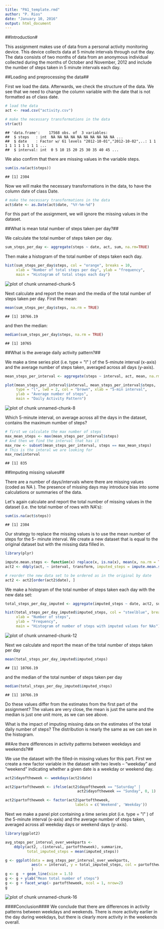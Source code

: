 ```yaml
---
title: "PA1_template.rmd"
author: "P. Rios"
date: "January 10, 2016"
output: html_document
---
```


##Introduction#


This assignment makes use of data from a personal activity monitoring device. This device collects data at 5 minute intervals through out the day. The data consists of two months of data from an anonymous individual collected during the months of October and November, 2012 and include the number of steps taken in 5 minute intervals each day.

##Loading and preprocessing the data##


First we load the data. Afterwards, we check the structure of the data. We see that we need to change the column variable with the date that is not formatted as of class date.


```r
# load the data
act <- read.csv("activity.csv")

# make the necessary transformations in the data
str(act)
```

```
## 'data.frame':	17568 obs. of  3 variables:
##  $ steps   : int  NA NA NA NA NA NA NA NA NA NA ...
##  $ date    : Factor w/ 61 levels "2012-10-01","2012-10-02",..: 1 1 1 1 1 1 1 1 1 1 ...
##  $ interval: int  0 5 10 15 20 25 30 35 40 45 ...
```

We also confirm that there are missing values in the variable steps.


```r
sum(is.na(act$steps))
```

```
## [1] 2304
```

Now we will make the necessary transformations in the data, to have the column date of class Date.


```r
# make the necessary transformations in the data
act$date <- as.Date(act$date, "%Y-%m-%d")
```


For this part of the assignment, we will ignore the missing values in the dataset.

##What is mean total number of steps taken per day?##


We calculate the total number of steps taken per day.


```r
sum_steps_per_day <- aggregate(steps ~ date, act, sum, na.rm=TRUE)
```

Then make a histogram of the total number of steps taken each day.


```r
hist(sum_steps_per_day$steps, col = "orange", breaks = 10,
     xlab = "Number of total steps per day", ylab = "frequency", 
     main = "Histogram of total steps each day")
```

![plot of chunk unnamed-chunk-5](figure/unnamed-chunk-5-1.png) 

Next calculate and report the mean and the media of the total number of steps taken per day.
First the mean:


```r
mean(sum_steps_per_day$steps, na.rm = TRUE)
```

```
## [1] 10766.19
```

and then the median:


```r
median(sum_steps_per_day$steps, na.rm = TRUE)
```

```
## [1] 10765
```


##What is the average daily activity pattern?##


We make a time series plot (i.e. type = "l" ) of the 5-minute interval (x-axis) and the average number of steps taken, averaged across all days (y-axis).



```r
mean_steps_per_interval <- aggregate(steps ~ interval, act, mean, na.rm=TRUE)

plot(mean_steps_per_interval$interval, mean_steps_per_interval$steps, 
     type = "l", lwd = 2, col = "brown", xlab = "5-min interval",
     ylab = "Average number of steps", 
     main = "Daily Activity Pattern")
```

![plot of chunk unnamed-chunk-8](figure/unnamed-chunk-8-1.png) 


Which 5-minute interval, on average across all the days in the dataset, contains the maximum number of steps?


```r
# first we calculate the max number of steps
max_mean_steps <- max(mean_steps_per_interval$steps)
# And then we find the interval that has it
max_row <- subset(mean_steps_per_interval, steps == max_mean_steps)
# This is the interal we are looking for
max_row$interval
```

```
## [1] 835
```


##Imputing missing values##


There are a number of days/intervals where there are missing values (coded as NA ). The presence of missing days may introduce bias into some calculations or summaries of the data.

Let's again calculate and report the total number of missing values in the  dataset (i.e. the total number of rows with NA's):


```r
sum(is.na(act$steps))
```

```
## [1] 2304
```

Our strategy to replace the missing values is to use the mean number of steps for the 5- minute interval. We create a new dataset that is equal to the original dataset but with the missing data filled in.


```r
library(plyr)

impute.mean.steps <- function(x) replace(x, is.na(x), mean(x, na.rm = TRUE))
act2 <- ddply(act, ~ interval, transform, imputed_steps = impute.mean.steps(steps))

# reorder the new data set to be ordered as in the original by date
act2 <- act2[order(act2$date), ]
```

We make a histogram of the total number of steps taken each day with the new data set:


```r
total_steps_per_day_imputed <- aggregate(imputed_steps ~ date, act2, sum)

hist(total_steps_per_day_imputed$imputed_steps, col = "steelblue", breaks = 10,
     xlab = "Number of steps",
     ylab = "Frequency",
     main = "Histogram of number of steps with imputed values for NAs")
```

![plot of chunk unnamed-chunk-12](figure/unnamed-chunk-12-1.png) 

Next we calculate and report the mean of the total number of steps taken per day


```r
mean(total_steps_per_day_imputed$imputed_steps)
```

```
## [1] 10766.19
```

and the median of the total number of steps taken per day


```r
median(total_steps_per_day_imputed$imputed_steps)
```

```
## [1] 10766.19
```

Do these values differ from the estimates from the first part of the assignment? 
The values are very close, the mean is just the same and the median is just one unit more, as we can see above.

What is the impact of imputing missing data on the estimates of the total daily number of steps?
The distribution is nearly the same as we can see in the histogram.

##Are there differences in activity patterns between weekdays and weekends?##


We use the dataset with the filled-in missing values for this part. First we create a new factor variable in the dataset with two levels – “weekday” and “weekend” indicating whether a given date is a weekday or weekend day.



```r
act2$dayoftheweek <- weekdays(act2$date)

act2$partoftheweek <- ifelse(act2$dayoftheweek == "Saturday" |
                                 act2$dayoftheweek == "Sunday", 0, 1)

act2$partoftheweek <- factor(act2$partoftheweek, 
                                labels = c('Weekend', 'Weekday'))
```

Next we make a panel plot containing a time series plot (i.e. type = "l" ) of the 5-minute interval (x-axis) and the average number of steps taken, averaged across all weekday days or weekend days (y-axis). 


```r
library(ggplot2)

avg_steps_per_interval_over_weekparts <-
    ddply(act2, .(interval, partoftheweek), summarize,
          total_imputed_steps = mean(imputed_steps))

g <- ggplot(data = avg_steps_per_interval_over_weekparts,
            aes(x = interval, y = total_imputed_steps, col = partoftheweek)
            )
g <- g  + geom_line(size = 1.5) 
g <- g + ylab("Mean total number of steps") 
g <- g + facet_wrap(~ partoftheweek, ncol = 1, nrow=2)
g
```

![plot of chunk unnamed-chunk-16](figure/unnamed-chunk-16-1.png) 

####Conclusion####
We conclude that there are differences in activity patterns between weekdays and weekends. There is more activity earlier in the day during weekdays, but there is clearly more activity in the weekends overall.




